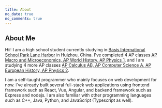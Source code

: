 ```yaml
---
title: About
no_date: true
no_comments: true
---
```


## About Me

Hii! I am a high school student currently studying in [Basis International School Park Lane Harbor](https://biph.basischina.com/#/home?lang=en) in Huizhou, China. I've completed 4 AP classes [AP Macro and Microeconomics, AP World History, AP Physics 1](https://apcentral.collegeboard.org/courses), and I am studying 4 more AP classes [AP Calculus AB, AP Computer Science A, AP European History, AP Physics 2](https://apcentral.collegeboard.org/courses).

I am a self-taught programmer who mainly focuses on web development for now. I've already built several full-stack web applications using frontend framework such as React, Vue, Angular, and backend framework such as Express and nodejs. I am also familiar with other programming languages such as C++, Java, Python, and JavaScript (Typescript as well).